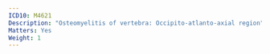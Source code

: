 ```yaml
---
ICD10: M4621
Description: "Osteomyelitis of vertebra: Occipito-atlanto-axial region"
Matters: Yes
Weight: 1
---
```

